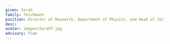 ```yaml
---
given: Sarah
family: Teichmann
position: Director of Research, Department of Physics, and Head of Cellular Genetics, Wellcome Sanger Institute
desc:
avatar: images/SarahT.jpg
advisory: True
---
```

